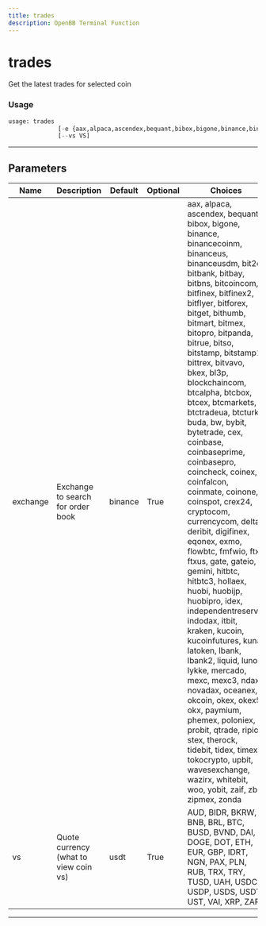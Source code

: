 ```yaml
---
title: trades
description: OpenBB Terminal Function
---
```


# trades

Get the latest trades for selected coin

### Usage

```python
usage: trades
              [-e {aax,alpaca,ascendex,bequant,bibox,bigone,binance,binancecoinm,binanceus,binanceusdm,bit2c,bitbank,bitbay,bitbns,bitcoincom,bitfinex,bitfinex2,bitflyer,bitforex,bitget,bithumb,bitmart,bitmex,bitopro,bitpanda,bitrue,bitso,bitstamp,bitstamp1,bittrex,bitvavo,bkex,bl3p,blockchaincom,btcalpha,btcbox,btcex,btcmarkets,btctradeua,btcturk,buda,bw,bybit,bytetrade,cex,coinbase,coinbaseprime,coinbasepro,coincheck,coinex,coinfalcon,coinmate,coinone,coinspot,crex24,cryptocom,currencycom,delta,deribit,digifinex,eqonex,exmo,flowbtc,fmfwio,ftx,ftxus,gate,gateio,gemini,hitbtc,hitbtc3,hollaex,huobi,huobijp,huobipro,idex,independentreserve,indodax,itbit,kraken,kucoin,kucoinfutures,kuna,latoken,lbank,lbank2,liquid,luno,lykke,mercado,mexc,mexc3,ndax,novadax,oceanex,okcoin,okex,okex5,okx,paymium,phemex,poloniex,probit,qtrade,ripio,stex,therock,tidebit,tidex,timex,tokocrypto,upbit,wavesexchange,wazirx,whitebit,woo,yobit,zaif,zb,zipmex,zonda}]
              [--vs VS]
```

---

## Parameters

| Name | Description | Default | Optional | Choices |
| ---- | ----------- | ------- | -------- | ------- |
| exchange | Exchange to search for order book | binance | True | aax, alpaca, ascendex, bequant, bibox, bigone, binance, binancecoinm, binanceus, binanceusdm, bit2c, bitbank, bitbay, bitbns, bitcoincom, bitfinex, bitfinex2, bitflyer, bitforex, bitget, bithumb, bitmart, bitmex, bitopro, bitpanda, bitrue, bitso, bitstamp, bitstamp1, bittrex, bitvavo, bkex, bl3p, blockchaincom, btcalpha, btcbox, btcex, btcmarkets, btctradeua, btcturk, buda, bw, bybit, bytetrade, cex, coinbase, coinbaseprime, coinbasepro, coincheck, coinex, coinfalcon, coinmate, coinone, coinspot, crex24, cryptocom, currencycom, delta, deribit, digifinex, eqonex, exmo, flowbtc, fmfwio, ftx, ftxus, gate, gateio, gemini, hitbtc, hitbtc3, hollaex, huobi, huobijp, huobipro, idex, independentreserve, indodax, itbit, kraken, kucoin, kucoinfutures, kuna, latoken, lbank, lbank2, liquid, luno, lykke, mercado, mexc, mexc3, ndax, novadax, oceanex, okcoin, okex, okex5, okx, paymium, phemex, poloniex, probit, qtrade, ripio, stex, therock, tidebit, tidex, timex, tokocrypto, upbit, wavesexchange, wazirx, whitebit, woo, yobit, zaif, zb, zipmex, zonda |
| vs | Quote currency (what to view coin vs) | usdt | True | AUD, BIDR, BKRW, BNB, BRL, BTC, BUSD, BVND, DAI, DOGE, DOT, ETH, EUR, GBP, IDRT, NGN, PAX, PLN, RUB, TRX, TRY, TUSD, UAH, USDC, USDP, USDS, USDT, UST, VAI, XRP, ZAR |
---

